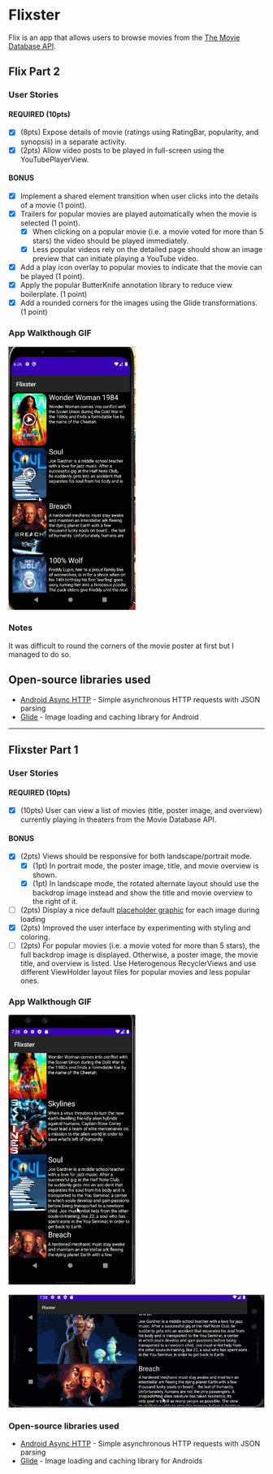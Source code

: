 # Flixster
Flix is an app that allows users to browse movies from the [The Movie Database API](http://docs.themoviedb.apiary.io/#).

## Flix Part 2

### User Stories

#### REQUIRED (10pts)

- [x] (8pts) Expose details of movie (ratings using RatingBar, popularity, and synopsis) in a separate activity.
- [x] (2pts) Allow video posts to be played in full-screen using the YouTubePlayerView.

#### BONUS

- [x] Implement a shared element transition when user clicks into the details of a movie (1 point).
- [x] Trailers for popular movies are played automatically when the movie is selected (1 point).
  - [x] When clicking on a popular movie (i.e. a movie voted for more than 5 stars) the video should be played immediately.
  - [x] Less popular videos rely on the detailed page should show an image preview that can initiate playing a YouTube video.
- [x] Add a play icon overlay to popular movies to indicate that the movie can be played (1 point).
- [x] Apply the popular ButterKnife annotation library to reduce view boilerplate. (1 point)
- [x] Add a rounded corners for the images using the Glide transformations. (1 point)

### App Walkthough GIF

<img src="https://github.com/DelvonRH/Flixster/blob/master/FlixsterWalkthrough%233.gif" width=250><br>

### Notes

It was difficult to round the corners of the movie poster at first but I managed to do so.

## Open-source libraries used
- [Android Async HTTP](https://github.com/codepath/CPAsyncHttpClient) - Simple asynchronous HTTP requests with JSON parsing
- [Glide](https://github.com/bumptech/glide) - Image loading and caching library for Android
---

## Flixster Part 1

### User Stories

#### REQUIRED (10pts)
- [x] (10pts) User can view a list of movies (title, poster image, and overview) currently playing in theaters from the Movie Database API.

#### BONUS
- [x] (2pts) Views should be responsive for both landscape/portrait mode.
   - [x] (1pt) In portrait mode, the poster image, title, and movie overview is shown.
   - [x] (1pt) In landscape mode, the rotated alternate layout should use the backdrop image instead and show the title and movie overview to the right of it.

- [ ] (2pts) Display a nice default [placeholder graphic](https://guides.codepath.org/android/Displaying-Images-with-the-Glide-Library#advanced-usage) for each image during loading
- [x] (2pts) Improved the user interface by experimenting with styling and coloring.
- [ ] (2pts) For popular movies (i.e. a movie voted for more than 5 stars), the full backdrop image is displayed. Otherwise, a poster image, the movie title, and overview is listed. Use Heterogenous RecyclerViews and use different ViewHolder layout files for popular movies and less popular ones.

### App Walkthough GIF

<img src="https://github.com/DelvonRH/Flixster/blob/master/FlixsterWalkthrough%231.gif" width=250><br>
<br>
<img src="https://github.com/DelvonRH/Flixster/blob/master/FlixsterWalkthrough%232.gif" width=590><br>


### Open-source libraries used

- [Android Async HTTP](https://github.com/codepath/CPAsyncHttpClient) - Simple asynchronous HTTP requests with JSON parsing
- [Glide](https://github.com/bumptech/glide) - Image loading and caching library for Androids

